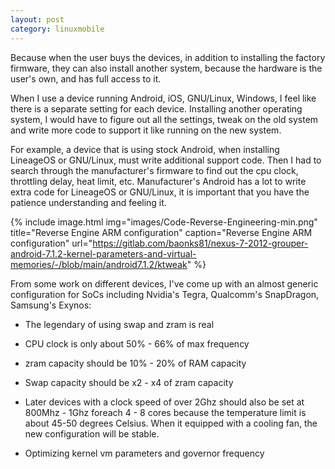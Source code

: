 ```yaml
---
layout: post
category: linuxmobile
---
```


Because when the user buys the devices, in addition to installing the factory firmware, they can also install another system, because the hardware is the user's own, and has full access to it.

When I use a device running Android, iOS, GNU/Linux, Windows, I feel like there is a separate setting for each device. Installing another operating system, I would have to figure out all the settings, tweak on the old system and write more code to support it like running on the new system.

For example, a device that is using stock Android, when installing LineageOS or GNU/Linux, must write additional support code. Then I had to search through the manufacturer's firmware to find out the cpu clock, throttling delay, heat limit, etc. Manufacturer's Android has a lot to write extra code for LineageOS or GNU/Linux, it is important that you have the patience understanding and feeling it.

{% include image.html
            img="images/Code-Reverse-Engineering-min.png"
            title="Reverse Engine ARM configuration"
            caption="Reverse Engine ARM configuration" 
            url="https://gitlab.com/baonks81/nexus-7-2012-grouper-android-7.1.2-kernel-parameters-and-virtual-memories/-/blob/main/android7.1.2/ktweak" %}

From some work on different devices, I've come up with an almost generic configuration for SoCs including Nvidia's Tegra, Qualcomm's SnapDragon, Samsung's Exynos:

- The legendary of using swap and zram is real

- CPU clock is only about 50% - 66% of max frequency

- zram capacity should be 10% - 20% of RAM capacity

- Swap capacity should be x2 - x4 of zram capacity

- Later devices with a clock speed of over 2Ghz should also be set at 800Mhz - 1Ghz foreach 4 - 8 cores because the temperature limit is about 45-50 degrees Celsius. When it equipped with a cooling fan, the new configuration will be stable.

- Optimizing kernel vm parameters and governor frequency
